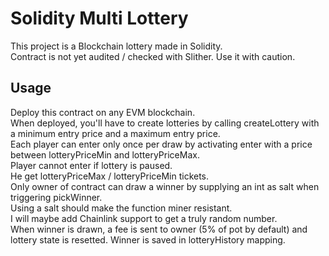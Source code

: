 # Solidity Multi Lottery
This project is a Blockchain lottery made in Solidity.  
Contract is not yet audited / checked with Slither. Use it with caution.  
## Usage
Deploy this contract on any EVM blockchain.  
When deployed, you'll have to create lotteries by calling createLottery with a minimum entry price and a maximum entry price.  
Each player can enter only once per draw by activating enter with a price between lotteryPriceMin and lotteryPriceMax.  
Player cannot enter if lottery is paused.  
He get lotteryPriceMax / lotteryPriceMin tickets.  
Only owner of contract can draw a winner by supplying an int as salt when triggering pickWinner.  
Using a salt should make the function miner resistant.  
I will maybe add Chainlink support to get a truly random number.  
When winner is drawn, a fee is sent to owner (5% of pot by default) and lottery state is resetted. Winner is saved in lotteryHistory mapping.  
